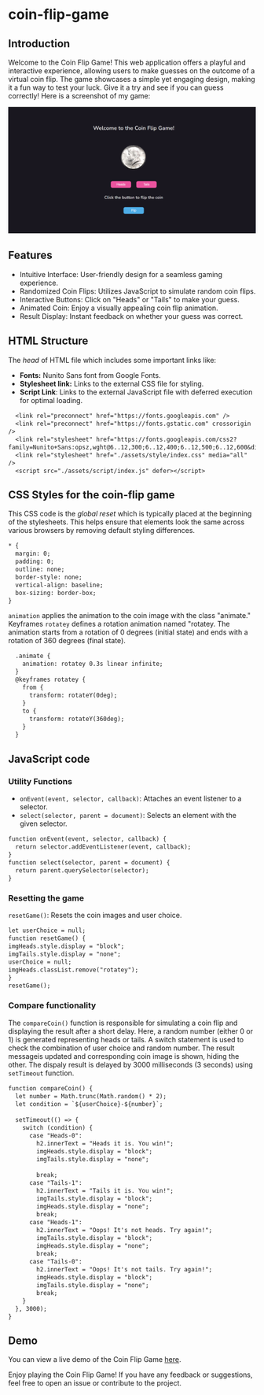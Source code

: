 # coin-flip-game
## Introduction
Welcome to the Coin Flip Game! This web application offers a playful and interactive experience, allowing users to make guesses on the outcome of a virtual coin flip. The game showcases a simple yet engaging design, making it a fun way to test your luck. Give it a try and see if you can guess correctly!
Here is a screenshot of my game: 

![Coin Flip Game](./assets/img/coin-flip-ss.png)

## Features
- Intuitive Interface: User-friendly design for a seamless gaming experience.
- Randomized Coin Flips: Utilizes JavaScript to simulate random coin flips.
- Interactive Buttons: Click on "Heads" or "Tails" to make your guess.
- Animated Coin: Enjoy a visually appealing coin flip animation.
- Result Display: Instant feedback on whether your guess was correct.

## HTML Structure
The *head* of HTML file which includes some important links like:
- **Fonts:** Nunito Sans font from Google Fonts.
- **Stylesheet link:** Links to the external CSS file for styling.
- **Script Link**: Links to the external JavaScript file with deferred execution for optimal loading.
```
  <link rel="preconnect" href="https://fonts.googleapis.com" />
  <link rel="preconnect" href="https://fonts.gstatic.com" crossorigin />
  <link rel="stylesheet" href="https://fonts.googleapis.com/css2?family=Nunito+Sans:opsz,wght@6..12,300;6..12,400;6..12,500;6..12,600&display=swap"/>
  <link rel="stylesheet" href="./assets/style/index.css" media="all" />
  <script src="./assets/script/index.js" defer></script>
```

## CSS Styles for the coin-flip game
This CSS code is the *global reset* which is typically placed at the beginning of the stylesheets. This helps ensure that elements look the same across various browsers by removing default styling differences.
```
* {
  margin: 0;
  padding: 0;
  outline: none;
  border-style: none;
  vertical-align: baseline;
  box-sizing: border-box;
}
```

`animation` applies the animation to the coin image with the class "animate."
Keyframes `rotatey` defines a rotation animation named "rotatey. The animation starts from a rotation of 0 degrees (initial state) and ends with a rotation of 360 degrees (final state).
```
  .animate {
    animation: rotatey 0.3s linear infinite;
  }
  @keyframes rotatey {
    from {
      transform: rotateY(0deg);
    }
    to {
      transform: rotateY(360deg);
    }
  }
```

## JavaScript code
### Utility Functions
- `onEvent(event, selector, callback)`: Attaches an event listener to a selector.
- `select(selector, parent = document)`: Selects an element with the given selector.
```
function onEvent(event, selector, callback) {
  return selector.addEventListener(event, callback);
}
function select(selector, parent = document) {
  return parent.querySelector(selector);
}
```
### Resetting the game
`resetGame()`: Resets the coin images and user choice.
  ```
  let userChoice = null;
  function resetGame() {
  imgHeads.style.display = "block";
  imgTails.style.display = "none";
  userChoice = null;
  imgHeads.classList.remove("rotatey");
  }
  resetGame();
  ```

### Compare functionality
The `compareCoin()` function is responsible for simulating a coin flip and displaying the result after a short delay. Here, a random number (either 0 or 1) is generated representing heads or tails. A switch statement is used to check the combination of user choice and random number. The result messageis updated and corresponding coin image is shown, hiding the other. The dispaly result is delayed by 3000 milliseconds (3 seconds) using `setTimeout` function.
```
function compareCoin() {
  let number = Math.trunc(Math.random() * 2);
  let condition = `${userChoice}-${number}`;

  setTimeout(() => {
    switch (condition) {
      case "Heads-0":
        h2.innerText = "Heads it is. You win!";
        imgHeads.style.display = "block";
        imgTails.style.display = "none";

        break;
      case "Tails-1":
        h2.innerText = "Tails it is. You win!";
        imgTails.style.display = "block";
        imgHeads.style.display = "none";
        break;
      case "Heads-1":
        h2.innerText = "Oops! It's not heads. Try again!";
        imgTails.style.display = "block";
        imgHeads.style.display = "none";
        break;
      case "Tails-0":
        h2.innerText = "Oops! It's not tails. Try again!";
        imgHeads.style.display = "block";
        imgTails.style.display = "none";
        break;
    }
  }, 3000);
}
```

## Demo
You can view a live demo of the Coin Flip Game [here](https://gurlinkaur23.github.io/coin-flip-game/).

Enjoy playing the Coin Flip Game! If you have any feedback or suggestions, feel free to open an issue or contribute to the project.
